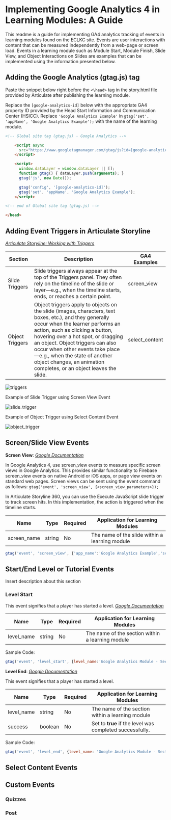 # Implementing Google Analytics 4 in Learning Modules: A Guide

This readme is a guide for implementing GA4 analytics tracking of events in learning modules found on the ECLKC site. Events are user interactions with content that can be measured independently from a web-page or screen load. Events in a learning module such as Module Start, Module Finish, Slide View, and Object Interactions on Slides are examples that can be implemented using the information presented below.

## Adding the Google Analytics (gtag.js) tag

Paste the snippet below right before the `<\head>` tag in the story.html file provided by Articulate after publishing the learning module.

Replace the `[google-analytics-id]` below with the appropriate GA4 property ID provided by the Head Start Information and Communication Center (HSICC). Replace `'Google Analytics Example'` in `gtag('set', 'appName', 'Google Analytics Example');` with the name of the learning module.

```html
<!-- Global site tag (gtag.js) - Google Analytics -->

    <script async
      src="https://www.googletagmanager.com/gtag/js?id=[google-analytics-id]">
    </script>

    <script>
      window.dataLayer = window.dataLayer || [];
      function gtag() { dataLayer.push(arguments); }
      gtag('js', new Date());

      gtag('config', '[google-analytics-id]');
      gtag('set', 'appName', 'Google Analytics Example');
    </script>

<!-- end of Global site tag (gtag.js) -->

</head>
```

## Adding Event Triggers in Articulate Storyline

*[Articulate Storyline: Working with Triggers](https://community.articulate.com/articles/articulate-storyline-360-user-guide-how-to-work-with-triggers)*

|Section|Description|GA4 Examples|
|---------|---------|---------|
|Slide Triggers|Slide triggers always appear at the top of the Triggers panel. They often rely on the timeline of the slide or layer—e.g., when the timeline starts, ends, or reaches a certain point.|screen_view|*
|Object Triggers|Object triggers apply to objects on the slide (images, characters, text boxes, etc.), and they generally occur when the learner performs an action, such as clicking a button, hovering over a hot spot, or dragging an object. Object triggers can also occur when other events take place—e.g., when the state of another object changes, an animation completes, or an object leaves the slide.|select_content|

![triggers](https://user-images.githubusercontent.com/76028080/122458959-60b16700-cf7e-11eb-8aa1-176f3cd526a9.png)

Example of Slide Trigger using Screen View Event

![slide_trigger](https://user-images.githubusercontent.com/76028080/122459085-80488f80-cf7e-11eb-9e12-34f923c0f57f.jpg)

Example of Object Trigger using Select Content Event

![object_trigger](https://user-images.githubusercontent.com/76028080/122459097-83438000-cf7e-11eb-9a99-68cb14feadee.jpg)

## Screen/Slide View Events

**Screen View**: *[Google Documentation](https://developers.google.com/gtagjs/reference/event#screen_view)*

In Google Analytics 4, use screen_view events to measure specific screen views in Google Analytics. This provides similar functionality to Firebase screen_view events on native Android or iOS apps, or page view events on standard web pages.
Screen views can be sent using the event command as follows:
`gtag('event', 'screen_view', {<screen_view_parameters>});`

In Articulate Storyline 360, you can use the Execute JavaScript slide trigger to track screen hits. In this implementation, the action is triggered when the timeline starts.

| Name       | Type   | Required | Application for Learning Modules                 |
|------------|--------|----------|--------------------------------------------------|
| screen_name | string | No       | The name of the slide within a learning module |

```javascript
gtag('event', 'screen_view', {'app_name':'Google Analytics Example','screen_name': 'Welcome'});
```

## Start/End Level or Tutorial Events

Insert description about this section

### **Level Start**

This event signifies that a player has started a level. *[Google Documentation](https://developers.google.com/gtagjs/reference/ga4-events#level_start)*

| Name       | Type   | Required | Application for Learning Modules                 |
|------------|--------|----------|--------------------------------------------------|
| level_name | string | No       | The name of the section within a learning module |

Sample Code:

```javascript
gtag('event', 'level_start', {level_name:'Google Analytics Module - Section One'});
```

**Level End**: *[Google Documentation](https://developers.google.com/gtagjs/reference/ga4-events#level_end)*

This event signifies that a player has started a level.

| Name       | Type   | Required | Application for Learning Modules                                      |
|------------|--------|----------|--------------------------------------------------|
| level_name | string | No | The name of the section within a learning module |
| success | boolean | No | Set to **true** if the level was completed successfully. |

Sample Code:

```javascript
gtag('event', 'level_end', {level_name: 'Google Analytics Module - Section One', success: true,});
```

## Select Content Events

## Custom Events

### Quizzes

### Post
